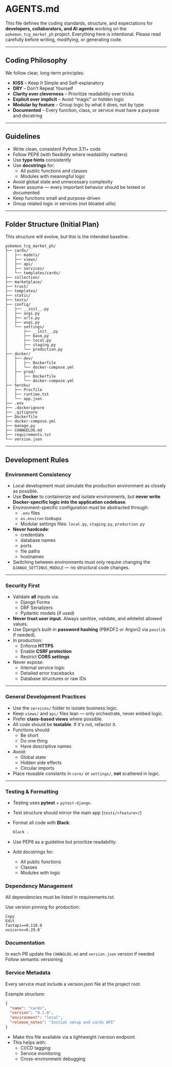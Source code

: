 # AGENTS.md

This file defines the coding standards, structure, and expectations for **developers, collaborators, and AI agents** working on the `pokemon_tcg_market_ph` project.
Everything here is intentional. Please read carefully before writing, modifying, or generating code.

---

## Coding Philosophy

We follow clear, long-term principles:

- **KISS** – Keep It Simple and Self-explanatory
- **DRY** – Don’t Repeat Yourself
- **Clarity over cleverness** – Prioritize readability over tricks
- **Explicit over implicit** – Avoid “magic” or hidden logic
- **Modular by feature** – Group logic by what it does, not by type
- **Documented** – Every function, class, or service must have a purpose and docstring

---

## Guidelines

- Write clean, consistent Python 3.11+ code
- Follow PEP8 (with flexibility where readability matters)
- Use **type hints** consistently
- Use **docstrings** for:
  - All public functions and classes
  - Modules with meaningful logic
- Avoid global state and unnecessary complexity
- Never assume — every important behavior should be tested or documented
- Keep functions small and purpose-driven
- Group related logic in services (not bloated utils)

---

## Folder Structure (Initial Plan)

This structure will evolve, but this is the intended baseline.
```
pokemon_tcg_market_ph/
├── cards/
│   ├── models/
│   ├── views/
│   ├── api/
│   ├── services/
│   └── templates/cards/
├── collection/
├── marketplace/
├── trust/
├── templates/
├── static/
├── tests/
├── config/
│   ├── __init__.py
│   ├── asgi.py
│   ├── urls.py
│   ├── wsgi.py
│   └── settings/
│       ├── __init__.py
│       ├── base.py
│       ├── local.py
│       ├── staging.py
│       └── production.py
├── docker/
│   ├── dev/
│   │   ├── Dockerfile
│   │   └── docker-compose.yml
│   ├── prod/
│   │   ├── Dockerfile
│   │   └── docker-compose.yml
├── heroku/
│   ├── Procfile
│   ├── runtime.txt
│   └── app.json
├── .env
├── .dockerignore
├── .gitignore
├── Dockerfile
├── docker-compose.yml
├── manage.py
├── CHANGELOG.md
├── requirements.txt
└── version.json
```
---

## Development Rules

### Environment Consistency

- Local development must simulate the production environment as closely as possible.
- Use **Docker** to containerize and isolate environments, but **never write Docker-specific logic into the application codebase**.
- Environment-specific configuration must be abstracted through:
  - `.env` files
  - `os.environ` lookups
  - Modular settings files: `local.py`, `staging.py`, `production.py`
- **Never hardcode**:
  - credentials
  - database names
  - ports
  - file paths
  - hostnames
- Switching between environments must only require changing the `DJANGO_SETTINGS_MODULE` — no structural code changes.

---

### Security First

- Validate **all** inputs via:
  - Django Forms
  - DRF Serializers
  - Pydantic models (if used)
- **Never trust user input.** Always sanitize, validate, and whitelist allowed values.
- Use Django’s built-in **password hashing** (PBKDF2 or Argon2 via `passlib` if needed).
- In production:
  - Enforce **HTTPS**
  - Enable **CSRF protection**
  - Restrict **CORS settings**
- Never expose:
  - Internal service logic
  - Detailed error tracebacks
  - Database structures or raw IDs

---

### General Development Practices

- Use the `services/` folder to isolate business logic.
- Keep `views/` and `api/` files lean — only orchestrate, never embed logic.
- Prefer **class-based views** where possible.
- All code should be **testable**. If it's not, refactor it.
- Functions should:
  - Be short
  - Do one thing
  - Have descriptive names
- Avoid:
  - Global state
  - Hidden side effects
  - Circular imports
- Place reusable constants in `core/` or `settings/`, **not** scattered in logic.

---

### Testing & Formatting

- Testing uses **pytest** + `pytest-django`.
- Test structure should mirror the main app (`tests/<feature>/`)
- Format all code with **Black**:

  ```bash
  black .
  ```
- Use PEP8 as a guideline but prioritize readability.
- Add docstrings for:
    - All public functions
    - Classes
    - Modules with logic

### Dependency Management
All dependencies must be listed in requirements.txt.

Use version pinning for production:

```text
Copy
Edit
fastapi==0.110.0
uvicorn==0.29.0`
```
### Documentation
In each PR update the `CHANGLOG.md` and `version.json` version if needed
Follow semantic versioning

### Service Metadata
Every service must include a version.json file at the project root.

Example structure:

```json
{
  "name": "cards",
  "version": "0.1.0",
  "environment": "local",
  "release_notes": "Initial setup and cards API"
}
```

- Make this file available via a lightweight /version endpoint.
- This helps with:
  - CI/CD tagging
  - Service monitoring
  - Cross-environment debugging